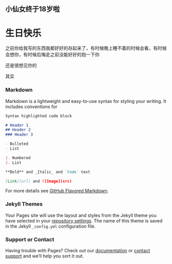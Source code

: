 ## 小仙女终于18岁啦

<!DOCTYPE html>
<html lang="en">
<head>
    <meta charset="UTF-8">
</head>
<body>
<h1>生日快乐</h1>
<p>之前你给我写的东西我都好好的存起来了，有时候晚上睡不着的时候会看，有时候会想你，有时候后悔走之前没能好好的抱一下你</p>
<p>还是很想见你的</p>
<p>其实</p>
</body>
</html>

### Markdown

Markdown is a lightweight and easy-to-use syntax for styling your writing. It includes conventions for

```markdown
Syntax highlighted code block

# Header 1
## Header 2
### Header 3

- Bulleted
- List

1. Numbered
2. List

**Bold** and _Italic_ and `Code` text

[Link](url) and ![Image](src)
```

For more details see [GitHub Flavored Markdown](https://guides.github.com/features/mastering-markdown/).

### Jekyll Themes

Your Pages site will use the layout and styles from the Jekyll theme you have selected in your [repository settings](https://github.com/OHZOEY/GIFT-FOR-SWEETIE/settings). The name of this theme is saved in the Jekyll `_config.yml` configuration file.

### Support or Contact

Having trouble with Pages? Check out our [documentation](https://help.github.com/categories/github-pages-basics/) or [contact support](https://github.com/contact) and we’ll help you sort it out.
